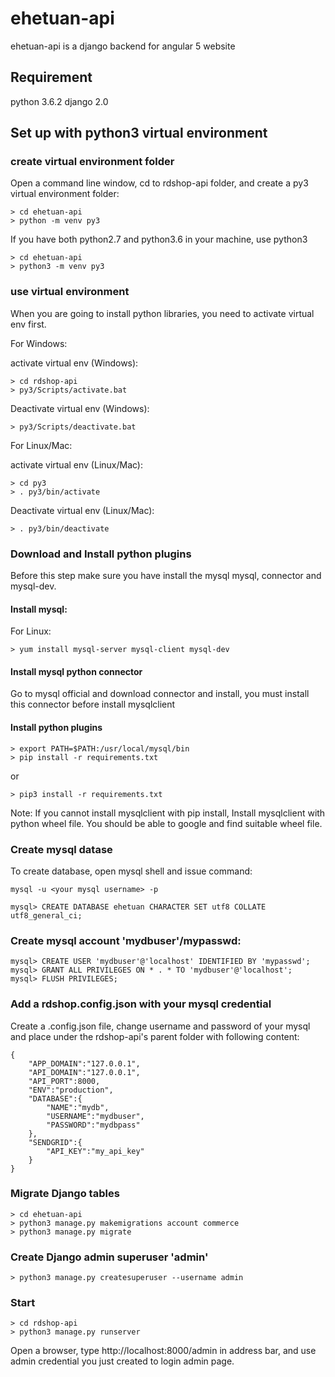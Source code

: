 # ehetuan-api
ehetuan-api is a django backend for angular 5 website

## Requirement
python 3.6.2
django 2.0

## Set up with python3 virtual environment

### create virtual environment folder

Open a command line window, cd to rdshop-api folder, and create a py3 virtual environment folder:
```
> cd ehetuan-api
> python -m venv py3
```
If you have both python2.7 and python3.6 in your machine, use python3
```
> cd ehetuan-api
> python3 -m venv py3
```

### use virtual environment

When you are going to install python libraries, you need to activate virtual env first.

For Windows:

activate virtual env (Windows):
```
> cd rdshop-api
> py3/Scripts/activate.bat
```
Deactivate virtual env (Windows):
```
> py3/Scripts/deactivate.bat
```

For Linux/Mac:

activate virtual env (Linux/Mac):
```
> cd py3
> . py3/bin/activate
```

Deactivate virtual env (Linux/Mac):
```
> . py3/bin/deactivate
```

### Download and Install python plugins

Before this step make sure you have install the mysql mysql, connector and mysql-dev.

#### Install mysql:

For Linux:
```
> yum install mysql-server mysql-client mysql-dev
```
#### Install mysql python connector
Go to mysql official and download connector and install, you must install this connector before install mysqlclient

#### Install python plugins
```
> export PATH=$PATH:/usr/local/mysql/bin
> pip install -r requirements.txt
```
or 
```
> pip3 install -r requirements.txt
```
Note: If you cannot install mysqlclient with pip install, Install mysqlclient with python wheel file.
You should be able to google and find suitable wheel file.



### Create mysql datase

To create database, open mysql shell and issue command:
```
mysql -u <your mysql username> -p
```
```
mysql> CREATE DATABASE ehetuan CHARACTER SET utf8 COLLATE utf8_general_ci;
```

### Create mysql account 'mydbuser'/mypasswd:
```
mysql> CREATE USER 'mydbuser'@'localhost' IDENTIFIED BY 'mypasswd';
mysql> GRANT ALL PRIVILEGES ON * . * TO 'mydbuser'@'localhost';
mysql> FLUSH PRIVILEGES;
```

### Add a rdshop.config.json with your mysql credential
Create a .config.json file, change username and password of your mysql and place under the rdshop-api's parent folder with following content:
```
{
    "APP_DOMAIN":"127.0.0.1",
    "API_DOMAIN":"127.0.0.1",
    "API_PORT":8000,
    "ENV":"production",
	"DATABASE":{
		"NAME":"mydb",
		"USERNAME":"mydbuser",
		"PASSWORD":"mydbpass"
	},
	"SENDGRID":{
		"API_KEY":"my_api_key"
	}
}
```



### Migrate Django tables
```
> cd ehetuan-api
> python3 manage.py makemigrations account commerce
> python3 manage.py migrate
```

### Create Django admin superuser 'admin'
```
> python3 manage.py createsuperuser --username admin
```

### Start
```
> cd rdshop-api
> python3 manage.py runserver
```

Open a browser, type http://localhost:8000/admin in address bar, and use admin credential you just created to login admin page.




